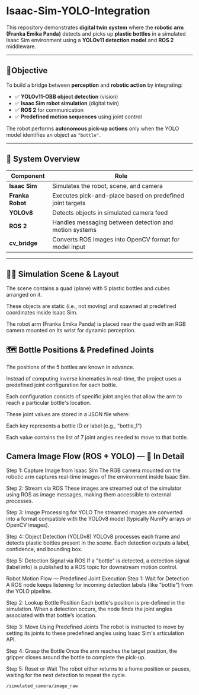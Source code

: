 # Isaac-Sim-YOLO-Integration


This repository demonstrates **digital twin system** where the **robotic arm (Franka Emika Panda)** detects and picks up **plastic bottles** in a simulated Isaac Sim environment using a **YOLOv11 detection model** and **ROS 2** middleware.

---

## 🎯Objective

To build a bridge between **perception** and **robotic action** by integrating:

- ✅ **YOLOv11-OBB object detection** (vision)
- ✅ **Isaac Sim robot simulation** (digital twin)
- ✅ **ROS 2** for communication
- ✅ **Predefined motion sequences** using joint control

The robot performs **autonomous pick-up actions** only when the YOLO model identifies an object as `"bottle"`.

---

## 🧠 System Overview

| Component            | Role                                                                 |
|---------------------|----------------------------------------------------------------------|
| **Isaac Sim**        | Simulates the robot, scene, and camera                               |
| **Franka Robot**     | Executes pick-and-place based on predefined joint targets            |
| **YOLOv8**           | Detects objects in simulated camera feed                             |
| **ROS 2**            | Handles messaging between detection and motion systems               |
| **cv_bridge**        | Converts ROS images into OpenCV format for model input               |

---
## 🧱🧊 Simulation Scene & Layout
The scene contains a quad (plane) with 5 plastic bottles and cubes arranged on it.

These objects are static (i.e., not moving) and spawned at predefined coordinates inside Isaac Sim.

The robot arm (Franka Emika Panda) is placed near the quad with an RGB camera mounted on its wrist for dynamic perception.

## 🗺️ Bottle Positions & Predefined Joints
The positions of the 5 bottles are known in advance.

Instead of computing inverse kinematics in real-time, the project uses a predefined joint configuration for each bottle.

Each configuration consists of specific joint angles that allow the arm to reach a particular bottle's location.

These joint values are stored in a JSON file where:

Each key represents a bottle ID or label (e.g., "bottle_1")

Each value contains the list of 7 joint angles needed to move to that bottle.


## Camera Image Flow (ROS + YOLO) — 🔬 In Detail

Step 1: Capture Image from Isaac Sim
The RGB camera mounted on the robotic arm captures real-time images of the environment inside Isaac Sim.

Step 2: Stream via ROS
These images are streamed out of the simulator using ROS as image messages, making them accessible to external processes.

Step 3: Image Processing for YOLO
The streamed images are converted into a format compatible with the YOLOv8 model (typically NumPy arrays or OpenCV images).

Step 4: Object Detection (YOLOv8)
YOLOv8 processes each frame and detects plastic bottles present in the scene. Each detection outputs a label, confidence, and bounding box.

Step 5: Detection Signal via ROS
If a "bottle" is detected, a detection signal (label info) is published to a ROS topic for downstream motion control.

Robot Motion Flow —  Predefined Joint Execution
Step 1: Wait for Detection
A ROS node keeps listening for incoming detection labels (like "bottle") from the YOLO pipeline.

Step 2: Lookup Bottle Position
Each bottle's position is pre-defined in the simulation. When a detection occurs, the node finds the joint angles associated with that bottle’s location.

Step 3: Move Using Predefined Joints
The robot is instructed to move by setting its joints to these predefined angles using Isaac Sim's articulation API.

Step 4: Grasp the Bottle
Once the arm reaches the target position, the gripper closes around the bottle to complete the pick-up.

Step 5: Reset or Wait
The robot either returns to a home position or pauses, waiting for the next detection to repeat the cycle.
```bash
/simulated_camera/image_raw
